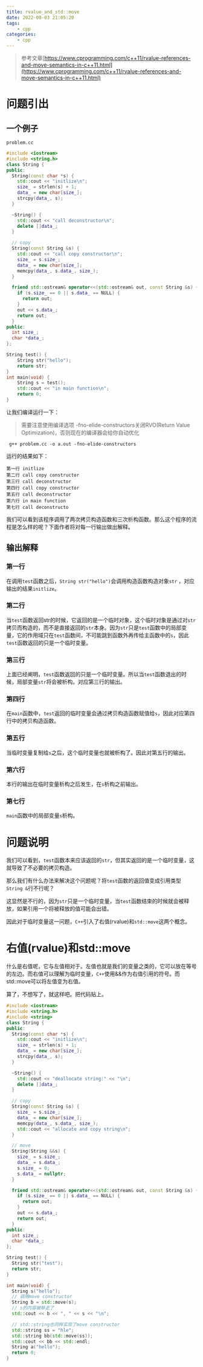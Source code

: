```yaml
---
title: rvalue_and_std::move
date: 2022-08-03 21:05:20
tags:
    - cpp
categories:
    - cpp
---
```


> 参考文章[https://www.cprogramming.com/c++11/rvalue-references-and-move-semantics-in-c++11.html](https://www.cprogramming.com/c++11/rvalue-references-and-move-semantics-in-c++11.html)

# 问题引出

<!--more-->

## 一个例子

`problem.cc`

```c++
#include <iostream>
#include <string.h>
class String {
public:
  String(const char *s) {
    std::cout << "initlize\n";
    size_ = strlen(s) + 1;
    data_ = new char[size_];
    strcpy(data_, s);
  }

  ~String() {
    std::cout << "call deconstructor\n";
    delete []data_;
  }

  // copy
  String(const String &s) {
    std::cout << "call copy constructor\n";
    size_ = s.size_;
    data_ = new char[size_];
    memcpy(data_, s.data_, size_);
  }

  friend std::ostream& operator<<(std::ostream& out, const String &s) {
    if (s.size_ == 0 || s.data_ == NULL) {
      return out;
    }
    out << s.data_;
    return out;
  }
public:
  int size_;
  char *data_;
};

String test() {
    String str("hello");
    return str;
}
int main(void) {
    String s = test();
    std::cout << "in main function\n";
    return 0;
}
```

让我们编译运行一下：

> 需要注意使用编译选项 -fno-elide-constructors关闭RVO(Return Value Optimization)，否则现在的编译器会给你自动优化

```shell
 g++ problem.cc -o a.out -fno-elide-constructors
```

运行的结果如下：

```
第一行 initlize
第二行 call copy constructor
第三行 call deconstructor
第四行 call copy constructor
第五行 call deconstructor
第六行 in main function
第七行 call deconstructo
```

我们可以看到该程序调用了两次拷贝构造函数和三次析构函数。那么这个程序的流程是怎么样的呢？下面作者将对每一行输出做出解释。



## 输出解释

### 第一行

在调用`test`函数之后，`String str("hello")`会调用构造函数构造对象`str` ，对应输出的结果`initlize`。

### 第二行

当`test`函数返回str的时候，它返回的是一个临时对象，这个临时对象是通过对`str`拷贝而构造的，而不是直接返回的`str`本身。因为`str`只是`test`函数中的局部变量，它的作用域只在`test`函数间，不可能跳到函数外再传给主函数中的`s`，因此`test`函数返回的只是一个临时变量。

### 第三行

上面已经阐明，`test`函数返回的只是一个临时变量。所以当`test`函数退出的时候，局部变量`str`将会被析构。对应第三行的输出。

### 第四行

在`main`函数中，`test`返回的临时变量会通过拷贝构造函数赋值给`s`，因此对应第四行中的拷贝构造函数。

### 第五行

当临时变量复制给`s`之后，这个临时变量也就被析构了。因此对第五行的输出。

### 第六行

本行的输出在临时变量析构之后发生，在`s`析构之前输出。

### 第七行

`main`函数中的局部变量`s`析构。

# 问题说明

我们可以看到，`test`函数本来应该返回的`str`，但其实返回的是一个临时变量，这就导致了不必要的拷贝构造。

那么我们有什么办法来解决这个问题呢？将`test`函数的返回值变成引用类型`String &`行不行呢？

这显然是不行的，因为`str`只是一个临时变量，当`test`函数结束的时候就会被释放，如果引用一个将被释放的值可能会出错。

因此对于临时变量这一问题，`C++`引入了右值(rvalue)和`std::move`这两个概念。



# 右值(rvalue)和std::move

什么是右值呢，它与左值相对于。左值也就是我们的变量之类的，它可以放在等号的左边。而右值可以理解为临时变量，`C++`使用&&作为右值引用的符号。而std::move可以将左值变为右值。

算了，不想写了，就这样吧。把代码贴上。

```c++
#include <iostream>
#include <string.h>
#include <string>
class String {
public:
  String(const char *s) {
    std::cout << "initlize\n";
    size_ = strlen(s) + 1;
    data_ = new char[size_];
    strcpy(data_, s);
  }

  ~String() {
    std::cout << "deallocate string:" << "\n";
    delete []data_;
  }

  // copy
  String(const String &s) {
    size_ = s.size_;
    data_ = new char[size_];
    memcpy(data_, s.data_, size_);
    std::cout << "allocate and copy string\n";
  }

  // move
  String(String &&s) {
    size_ = s.size_;
    data_ = s.data_;
    s.size_ = 0;
    s.data_ = nullptr;
  }

  friend std::ostream& operator<<(std::ostream& out, const String &s) {
    if (s.size_ == 0 || s.data_ == NULL) {
      return out;
    }
    out << s.data_;
    return out;
  }
public:
  int size_;
  char *data_;
};

String test() {
  String str("test");
  return str;
}

int main(void) {
  String s("hello");
  // 调用move constructor
  String b = std::move(s);
  // s的内容被移走了
  std::cout << b << ", " << s << "\n";

  // std::string也同样实现了move constructor
  std::string ss = "hle";
  std::string bb(std::move(ss));
  std::cout << bb << std::endl;
  String a("hello");
  return 0;
}
```



